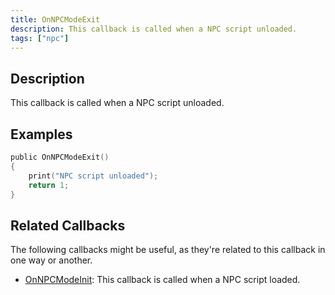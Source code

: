 ```yaml
---
title: OnNPCModeExit
description: This callback is called when a NPC script unloaded.
tags: ["npc"]
---
```


## Description

This callback is called when a NPC script unloaded.


## Examples

```c
public OnNPCModeExit()
{
    print("NPC script unloaded");
    return 1;
}
```


## Related Callbacks

The following callbacks might be useful, as they're related to this callback in one way or another. 

- [OnNPCModeInit](OnNPCModeInit): This callback is called when a NPC script loaded.
